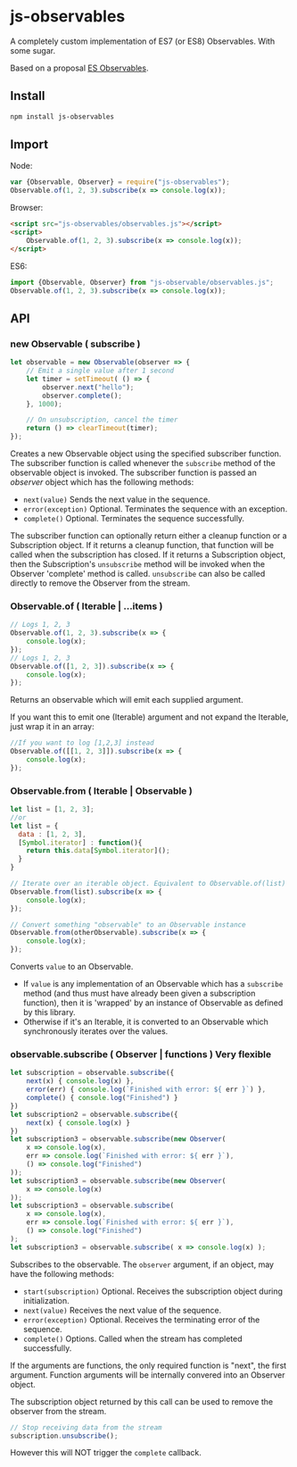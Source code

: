# js-observables
A completely custom implementation of ES7 (or ES8) Observables. With some sugar.

Based on a proposal [ES Observables](https://github.com/tc39/proposal-observable).

## Install

```sh
npm install js-observables
```

## Import

Node:

```js
var {Observable, Observer} = require("js-observables");
Observable.of(1, 2, 3).subscribe(x => console.log(x));
```

Browser:

```html
<script src="js-observables/observables.js"></script>
<script>
    Observable.of(1, 2, 3).subscribe(x => console.log(x));
</script>
```

ES6:

```js
import {Observable, Observer} from "js-observable/observables.js";
Observable.of(1, 2, 3).subscribe(x => console.log(x));
```

## API

### new Observable ( subscribe )

```js
let observable = new Observable(observer => {
    // Emit a single value after 1 second
    let timer = setTimeout( () => {
        observer.next("hello");
        observer.complete();
    }, 1000);

    // On unsubscription, cancel the timer
    return () => clearTimeout(timer);
});
```

Creates a new Observable object using the specified subscriber function.  The subscriber function is called whenever the `subscribe` method of the observable object is invoked.  The subscriber function is passed an *observer* object which has the following methods:

- `next(value)` Sends the next value in the sequence.
- `error(exception)` Optional. Terminates the sequence with an exception.
- `complete()` Optional. Terminates the sequence successfully.

The subscriber function can optionally return either a cleanup function or a Subscription object.  If it returns a cleanup function, that function will be called when the subscription has closed.  If it returns a Subscription object, then the Subscription's `unsubscribe` method will be invoked when the Observer 'complete' method is called. `unsubscribe` can also be called directly to remove the Observer from the stream.

### Observable.of ( Iterable | ...items )

```js
// Logs 1, 2, 3
Observable.of(1, 2, 3).subscribe(x => {
    console.log(x);
});
// Logs 1, 2, 3
Observable.of([1, 2, 3]).subscribe(x => {
    console.log(x);
});
```
Returns an observable which will emit each supplied argument.

If you want this to emit one (Iterable) argument and not expand the Iterable, just wrap it in an array:
```js
//If you want to log [1,2,3] instead
Observable.of([[1, 2, 3]]).subscribe(x => {
    console.log(x);
});
```

### Observable.from ( Iterable | Observable )

```js
let list = [1, 2, 3]; 
//or
let list = {
  data : [1, 2, 3],
  [Symbol.iterator] : function(){
    return this.data[Symbol.iterator]();
  }
}

// Iterate over an iterable object. Equivalent to Observable.of(list)
Observable.from(list).subscribe(x => {
    console.log(x);
});
```

```js
// Convert something "observable" to an Observable instance
Observable.from(otherObservable).subscribe(x => {
    console.log(x);
});
```

Converts `value` to an Observable.

- If `value` is any implementation of an Observable which has a `subscribe` method (and thus must have already been given a subscription function), then it is 'wrapped' by an instance of Observable as defined by this library.
- Otherwise if it's an Iterable, it is converted to an Observable which synchronously iterates over the values.

### observable.subscribe ( Observer | functions ) Very flexible

```js
let subscription = observable.subscribe({
    next(x) { console.log(x) },
    error(err) { console.log(`Finished with error: ${ err }`) },
    complete() { console.log("Finished") }
})
let subscription2 = observable.subscribe({
    next(x) { console.log(x) }
})
let subscription3 = observable.subscribe(new Observer(
    x => console.log(x),
    err => console.log(`Finished with error: ${ err }`),
    () => console.log("Finished")
));
let subscription3 = observable.subscribe(new Observer(
    x => console.log(x)
));
let subscription3 = observable.subscribe(
    x => console.log(x),
    err => console.log(`Finished with error: ${ err }`),
    () => console.log("Finished")
);
let subscription3 = observable.subscribe( x => console.log(x) );
```

Subscribes to the observable.  The `observer` argument, if an object, may have the following methods:

- `start(subscription)` Optional. Receives the subscription object during initialization.
- `next(value)` Receives the next value of the sequence.
- `error(exception)` Optional. Receives the terminating error of the sequence.
- `complete()` Options. Called when the stream has completed successfully.

If the arguments are functions, the only required function is "next", the first argument. Function arguments will be internally convered into an Observer object.

The subscription object returned by this call can be used to remove the observer from the stream.

```js
// Stop receiving data from the stream
subscription.unsubscribe();
```
However this will NOT trigger the `complete` callback.